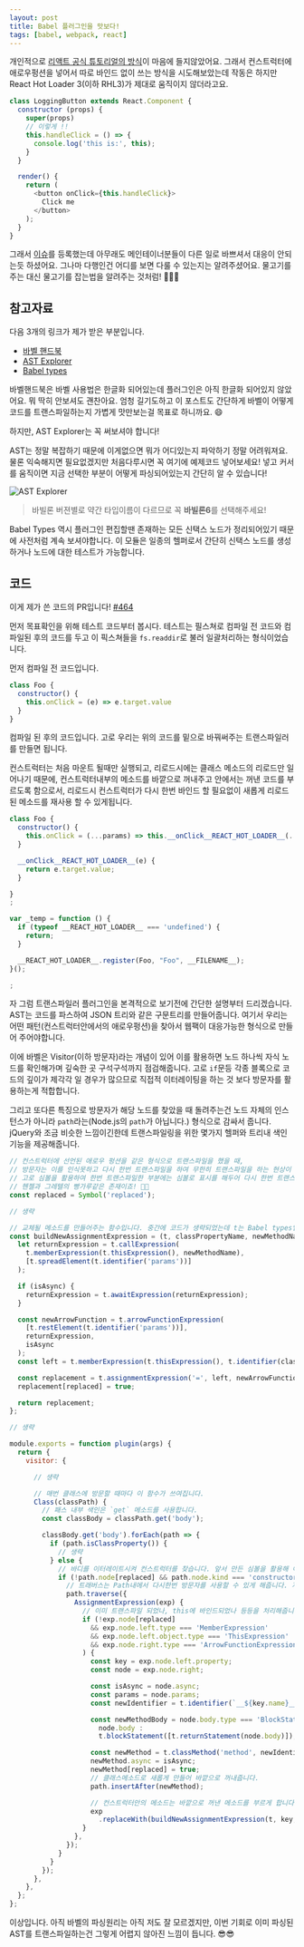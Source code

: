 ```yaml
---
layout: post
title: Babel 플러그인을 맛보다!
tags: [babel, webpack, react]
---
```


개인적으로 [리액트 공식 튜토리얼의 방식](https://facebook.github.io/react/docs/handling-events.html)이 마음에 들지않았어요.
그래서 컨스트럭터에 애로우펑션을 넣어서 따로 바인드 없이 쓰는 방식을 시도해보았는데 작동은 하지만 React Hot Loader 3(이하 RHL3)가 제대로 움직이지 않더라고요.

```js
class LoggingButton extends React.Component {
  constructor (props) {
    super(props)
    // 이렇게 !!
    this.handleClick = () => {
      console.log('this is:', this);
    }
  }

  render() {
    return (
      <button onClick={this.handleClick}>
        Click me
      </button>
    );
  }
}
```

그래서 [이슈](https://github.com/gaearon/react-hot-loader/issues/427)를 등록했는데 아무래도 메인테이너분들이 다른 일로 바쁘셔서 대응이 안되는듯 하셨어요. 그나마 다행인건 어디를 보면 다룰 수 있는지는 알려주셨어요. 물고기를 주는 대신 물고기를 잡는법을 알려주는 것처럼! :fishing_pole_and_fish::fishing_pole_and_fish::fishing_pole_and_fish:

## 참고자료

다음 3개의 링크가 제가 받은 부분입니다.

- [바벨 핸드북](https://github.com/thejameskyle/babel-handbook)
- [AST Explorer](https://astexplorer.net/)
- [Babel types](https://github.com/babel/babel/tree/master/packages/babel-types)

바벨핸드북은 바벨 사용법은 한글화 되어있는데 플러그인은 아직 한글화 되어있지 않았어요. 뭐 딱히 안보셔도 괜찬아요. 엄청 길기도하고 이 포스트도 간단하게 바벨이 어떻게 코드를 트랜스파일하는지 가볍게 맛만보는걸 목표로 하니까요. :smile:

하지만, AST Explorer는 꼭 써보셔야 합니다!

AST는 정말 복잡하기 때문에 이게없으면 뭐가 어디있는지 파악하기 정말 어려워져요. 물론 익숙해지면 필요없겠지만 처음다루시면 꼭 여기에 예제코드 넣어보세요!
넣고 커서를 움직이면 지금 선택한 부분이 어떻게 파싱되어있는지 간단히 알 수 있습니다!

![AST Explorer](/assets/images/ast-explorer.png)

> 바빌론 버젼별로 약간 타입이름이 다르므로 꼭 **바빌론6**를 선택해주세요!

Babel Types 역시 플러그인 편집할땐 존재하는 모든 신택스 노드가 정리되어있기 때문에 사전처럼 계속 보셔야합니다.
이 모듈은 일종의 헬퍼로서 간단히 신택스 노드를 생성하거나 노드에 대한 테스트가 가능합니다.

## 코드

이게 제가 쓴 코드의 PR입니다! [#464](https://github.com/gaearon/react-hot-loader/pull/464/files)

먼저 목표확인을 위해 테스트 코드부터 봅시다. 테스트는 필스쳐로 컴파일 전 코드와 컴파일된 후의 코드를 두고 이 픽스쳐들을 `fs.readdir`로 불러 일괄처리하는 형식이었습니다.

먼저 컴파일 전 코드입니다.

```js
class Foo {
  constructor() {
    this.onClick = (e) => e.target.value
  }
}
```

컴파일 된 후의 코드입니다. 고로 우리는 위의 코드를 밑으로 바꿔써주는 트랜스파일러를 만들면 됩니다.

컨스트럭터는 처음 마운트 될때만 실행되고, 리로드시에는 클래스 메소드의 리로드만 일어나기 때문에, 컨스트럭터내부의 메소드를 바깥으로 꺼내주고 안에서는 꺼낸 코드를 부르도록 함으로서, 리로드시 컨스트럭터가 다시 한번 바인드 할 필요없이 새롭게 리로드된 메소드를 재사용 할 수 있게됩니다.

```js
class Foo {
  constructor() {
    this.onClick = (...params) => this.__onClick__REACT_HOT_LOADER__(...params);
  }

  __onClick__REACT_HOT_LOADER__(e) {
    return e.target.value;
  }

}
;

var _temp = function () {
  if (typeof __REACT_HOT_LOADER__ === 'undefined') {
    return;
  }

  __REACT_HOT_LOADER__.register(Foo, "Foo", __FILENAME__);
}();

;
```

자 그럼 트랜스파일러 플러그인을 본격적으로 보기전에 간단한 설명부터 드리겠습니다. AST는 코드를 파스하여 JSON 트리와 같은 구문트리를 만들어줍니다. 여기서 우리는 어떤 패턴(컨스트럭터안에서의 애로우펑션)을 찾아서 웹팩이 대응가능한 형식으로 만들어 주어야합니다.

이에 바벨은 Visitor(이하 방문자)라는 개념이 있어 이를 활용하면 노드 하나씩 자식 노드를 확인해가며 깊숙한 곳 구석구석까지 점검해줍니다. 고로 `if`문등 각종 블록으로 코드의 깊이가 제각각 일 경우가 많으므로 직접적 이터레이팅을 하는 것 보다 방문자를 활용하는게 적합합니다.

그리고 또다른 특징으로 방문자가 해당 노드를 찾았을 때 돌려주는건 노드 자체의 인스턴스가 아니라 `path`라는(Node.js의 `path`가 아닙니다.) 형식으로 감싸서 줍니다. jQuery와 조금 비슷한 느낌이긴한데 트랜스파일링을 위한 몇가지 헬퍼와 트리내 색인기능을 제공해줍니다.

```js
// 컨스트럭터에 선언된 애로우 펑션을 같은 형식으로 트랜스파일을 했을 때,
// 방문자는 이를 인식못하고 다시 한번 트랜스파일을 하여 무한히 트랜스파일을 하는 현상이 생깁니다.
// 고로 심볼을 활용하여 한번 트랜스파일한 부분에는 심볼로 표시를 해두어 다시 한번 트랜스파일한 부분은 무시하게 합니다.
// 헨젤과 그레텔의 빵가루같은 존재이죠! 🍞🍞
const replaced = Symbol('replaced');

// 생략

// 교체될 메소드를 만들어주는 함수입니다. 중간에 코드가 생략되었는데 t는 Babel types입니다.
const buildNewAssignmentExpression = (t, classPropertyName, newMethodName, isAsync) => {
  let returnExpression = t.callExpression(
    t.memberExpression(t.thisExpression(), newMethodName),
    [t.spreadElement(t.identifier('params'))]
  );

  if (isAsync) {
    returnExpression = t.awaitExpression(returnExpression);
  }

  const newArrowFunction = t.arrowFunctionExpression(
    [t.restElement(t.identifier('params'))],
    returnExpression,
    isAsync
  );
  const left = t.memberExpression(t.thisExpression(), t.identifier(classPropertyName.name));

  const replacement = t.assignmentExpression('=', left, newArrowFunction);
  replacement[replaced] = true;

  return replacement;
};

// 생략

module.exports = function plugin(args) {
  return {
    visitor: {

      // 생략

      // 매번 클래스에 방문할 때마다 이 함수가 쓰여집니다.
      Class(classPath) {
        // 패스 내부 색인은 `get` 메소드를 사용합니다.
        const classBody = classPath.get('body');

        classBody.get('body').forEach(path => {
          if (path.isClassProperty()) {
            // 생략
          } else {
            // 바디를 이터레이트시켜 컨스트럭터를 찾습니다. 앞서 만든 심볼을 활용해 이미 트랜스파일된 메소드는 무시합니다.
            if (!path.node[replaced] && path.node.kind === 'constructor') {
              // 트래버스는 Path내에서 다시한번 방문자를 사용할 수 있게 해줍니다. 저는 컨스트럭터안의 애로우 펑션이 대입되는 구문을 찾기위해 사용합니다.
              path.traverse({
                AssignmentExpression(exp) {
                  // 이미 트랜스파일 되었나, this에 바인드되었나 등등을 처리해줍니다.
                  if (!exp.node[replaced]
                    && exp.node.left.type === 'MemberExpression'
                    && exp.node.left.object.type === 'ThisExpression'
                    && exp.node.right.type === 'ArrowFunctionExpression'
                  ) {
                    const key = exp.node.left.property;
                    const node = exp.node.right;

                    const isAsync = node.async;
                    const params = node.params;
                    const newIdentifier = t.identifier(`__${key.name}__REACT_HOT_LOADER__`);

                    const newMethodBody = node.body.type === 'BlockStatement' ?
                      node.body :
                      t.blockStatement([t.returnStatement(node.body)]);

                    const newMethod = t.classMethod('method', newIdentifier, params, newMethodBody);
                    newMethod.async = isAsync;
                    newMethod[replaced] = true;
                    // 클래스메소드로 새롭게 만들어 바깥으로 꺼내줍니다.
                    path.insertAfter(newMethod);

                    // 컨스트럭터안의 메소드는 바깥으로 꺼낸 메소드를 부르게 합니다.
                    exp
                      .replaceWith(buildNewAssignmentExpression(t, key, newIdentifier, isAsync));
                  }
                },
              });
            }
          }
        });
      },
    },
  };
};
```

이상입니다. 아직 바벨의 파싱원리는 아직 저도 잘 모르겠지만, 이번 기회로 이미 파싱된 AST를 트랜스파일하는건 그렇게 어렵지 않아진 느낌이 듭니다. :sunglasses::sunglasses:
